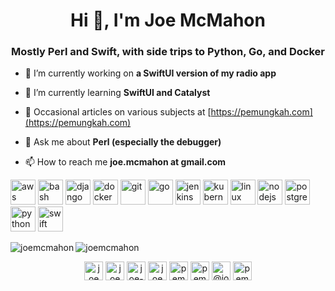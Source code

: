 <h1 align="center">Hi 👋, I'm Joe McMahon</h1>
<h3 align="center">Mostly Perl and Swift, with side trips to Python, Go, and Docker</h3>

- 🔭 I’m currently working on **a SwiftUI version of my radio app**

- 🌱 I’m currently learning **SwiftUI and Catalyst**

- 📝 Occasional articles on various subjects at [https://pemungkah.com](https://pemungkah.com)

- 💬 Ask me about **Perl (especially the debugger)**

- 📫 How to reach me **joe.mcmahon at gmail.com**

<p align="left"><img src="https://devicons.github.io/devicon/devicon.git/icons/amazonwebservices/amazonwebservices-original-wordmark.svg" alt="aws" width="40" height="40"/> <img src="https://www.vectorlogo.zone/logos/gnu_bash/gnu_bash-icon.svg" alt="bash" width="40" height="40"/> <img src="https://devicons.github.io/devicon/devicon.git/icons/django/django-original.svg" alt="django" width="40" height="40"/> <img src="https://devicons.github.io/devicon/devicon.git/icons/docker/docker-original-wordmark.svg" alt="docker" width="40" height="40"/> <img src="https://www.vectorlogo.zone/logos/git-scm/git-scm-icon.svg" alt="git" width="40" height="40"/> <img src="https://devicons.github.io/devicon/devicon.git/icons/go/go-original.svg" alt="go" width="40" height="40"/> <img src="https://www.vectorlogo.zone/logos/jenkins/jenkins-icon.svg" alt="jenkins" width="40" height="40"/> <img src="https://www.vectorlogo.zone/logos/kubernetes/kubernetes-icon.svg" alt="kubernetes" width="40" height="40"/> <img src="https://devicons.github.io/devicon/devicon.git/icons/linux/linux-original.svg" alt="linux" width="40" height="40"/> <img src="https://devicons.github.io/devicon/devicon.git/icons/nodejs/nodejs-original-wordmark.svg" alt="nodejs" width="40" height="40"/> <img src="https://devicons.github.io/devicon/devicon.git/icons/postgresql/postgresql-original-wordmark.svg" alt="postgresql" width="40" height="40"/> <img src="https://devicons.github.io/devicon/devicon.git/icons/python/python-original.svg" alt="python" width="40" height="40"/> <img src="https://devicons.github.io/devicon/devicon.git/icons/swift/swift-original-wordmark.svg" alt="swift" width="40" height="40"/></p><img align="left" src="https://github-readme-stats.vercel.app/api/top-langs/?username=joemcmahon&layout=compact&hide=html" alt="joemcmahon" />

<img align="center" src="https://github-readme-stats.vercel.app/api?username=joemcmahon&show_icons=true" alt="joemcmahon" />

<p align="center">
<a href="https://dev.to/joemcmahon" target="blank"><img align="center" src="https://cdn.jsdelivr.net/npm/simple-icons@3.0.1/icons/dev-dot-to.svg" alt="joemcmahon" height="30" width="30" /></a>
<a href="https://twitter.com/joemcmahon" target="blank"><img align="center" src="https://cdn.jsdelivr.net/npm/simple-icons@3.0.1/icons/twitter.svg" alt="joemcmahon" height="30" width="30" /></a>
<a href="https://linkedin.com/in/joe-mcmahon-0891a" target="blank"><img align="center" src="https://cdn.jsdelivr.net/npm/simple-icons@3.0.1/icons/linkedin.svg" alt="joe-mcmahon-0891a" height="30" width="30" /></a>
<a href="https://stackoverflow.com/users/joemcmahon" target="blank"><img align="center" src="https://cdn.jsdelivr.net/npm/simple-icons@3.0.1/icons/stackoverflow.svg" alt="joemcmahon" height="30" width="30" /></a>
<a href="https://fb.com/pemungkah" target="blank"><img align="center" src="https://cdn.jsdelivr.net/npm/simple-icons@3.0.1/icons/facebook.svg" alt="pemungkah" height="30" width="30" /></a>
<a href="https://instagram.com/pemungkah" target="blank"><img align="center" src="https://cdn.jsdelivr.net/npm/simple-icons@3.0.1/icons/instagram.svg" alt="pemungkah" height="30" width="30" /></a>
<a href="https://medium.com/@joe.mcmahon_71078" target="blank"><img align="center" src="https://cdn.jsdelivr.net/npm/simple-icons@3.0.1/icons/medium.svg" alt="@joe.mcmahon_71078" height="30" width="30" /></a>
<a href="https://www.youtube.com/c/pemungkah" target="blank"><img align="center" src="https://cdn.jsdelivr.net/npm/simple-icons@3.0.1/icons/youtube.svg" alt="pemungkah" height="30" width="30" /></a>
</p>
